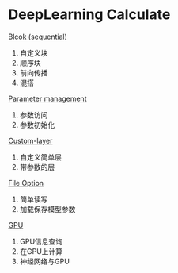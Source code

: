 # DeepLearning Calculate

[Blcok (sequential)](DeepLearning%20Calculate%20e3e9297b443f46ab8e99e5d1ce10df46/Blcok%20(sequential)%2095498b1678344e0f86589ae4fd1023d3.md)

1. 自定义块
2. 顺序块
3. 前向传播
4. 混搭

[Parameter management](DeepLearning%20Calculate%20e3e9297b443f46ab8e99e5d1ce10df46/Parameter%20management%20369a8b87cca34e56a0854b97312e75d8.md)

1. 参数访问
2. 参数初始化

[Custom-layer](DeepLearning%20Calculate%20e3e9297b443f46ab8e99e5d1ce10df46/Custom-layer%2001c6accfb6a34e18964774517bb14982.md)

1. 自定义简单层
2. 带参数的层

[File Option](DeepLearning%20Calculate%20e3e9297b443f46ab8e99e5d1ce10df46/File%20Option%20923d4f42fdcc40d29a4c6e2a097d499f.md)

1. 简单读写
2. 加载保存模型参数

[GPU](DeepLearning%20Calculate%20e3e9297b443f46ab8e99e5d1ce10df46/GPU%206d1266673d104eeea0a09568f78672d3.md)

1. GPU信息查询
2. 在GPU上计算
3. 神经网络与GPU